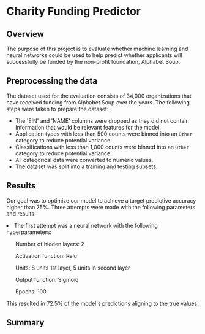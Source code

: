 # Charity Funding Predictor

## Overview
The purpose of this project is to evaluate whether machine learning and neural networks could be used to help predict whether applicants will successfully be funded by the non-profit foundation, Alphabet Soup.

## Preprocessing the data
The dataset used for the evaluation consists of 34,000 organizations that have received funding from Alphabet Soup over the years.
The following steps were taken to prepare the dataset:
* The 'EIN' and 'NAME' columns were dropped as they did not contain information that would be relevant features for the model.
* Application types with less than 500 counts were binned into an `Other` category to reduce potential variance.
* Classifications with less than 1,000 counts were binned into an `Other` category to reduce potential variance.
* All categorical data were converted to numeric values.
* The dataset was split into a training and testing subsets.

## Results
Our goal was to optimize our model to achieve a target predictive accuracy higher than 75%. Three attempts were made with the following parameters and results:
<li>The first attempt was a neural network with the following hyperparameters:</li>
    <ul>Number of hidden layers: 2</ul>
    <ul>Activation function: Relu</ul>
    <ul>Units: 8 units 1st layer, 5 units in second layer</ul>
    <ul>Output function: Sigmoid</ul>
    <ul>Epochs: 100</ul>

This resulted in 72.5% of the model's predictions aligning to the true values.

## Summary